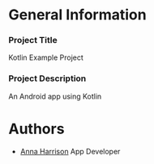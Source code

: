 # General Information #
### Project Title ###
Kotlin Example Project
### Project Description ###
An Android app using Kotlin
# Authors #
* [Anna Harrison](https://github.com/annaharri89) App Developer
